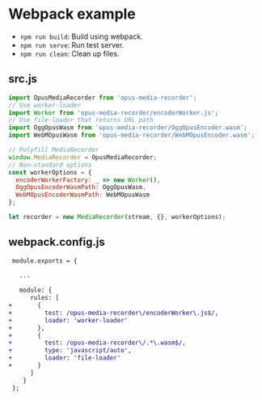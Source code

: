 # Webpack example

* `npm run build`: Build using webpack.
* `npm run serve`: Run test server.
* `npm run clean`: Clean up files.

## src.js

```javascript
import OpusMediaRecorder from 'opus-media-recorder';
// Use worker-loader
import Worker from 'opus-media-recorder/encoderWorker.js';
// Use file-loader that returns URL path
import OggOpusWasm from 'opus-media-recorder/OggOpusEncoder.wasm';
import WebMOpusWasm from 'opus-media-recorder/WebMOpusEncoder.wasm';

// Polyfill MediaRecorder
window.MediaRecorder = OpusMediaRecorder;
// Non-standard options
const workerOptions = {
  encoderWorkerFactory: _ => new Worker(),
  OggOpusEncoderWasmPath: OggOpusWasm,
  WebMOpusEncoderWasmPath: WebMOpusWasm
};

let recorder = new MediaRecorder(stream, {}, workerOptions);
```

## webpack.config.js

```diff
 module.exports = {
 
   ...

   module: {
      rules: [
+       {
+         test: /opus-media-recorder\/encoderWorker\.js$/,
+         loader: 'worker-loader'
+       },
+       {
+         test: /opus-media-recorder\/.*\.wasm$/,
+         type: 'javascript/auto',
+         loader: 'file-loader'
+       }
      ]
    }
 };